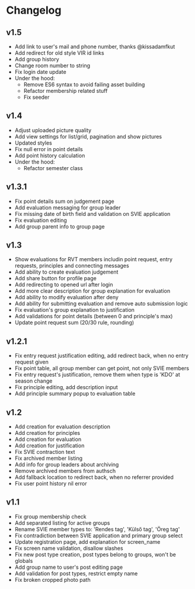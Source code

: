 # Changelog

## v1.5
- Add link to user's mail and phone number, thanks @kissadamfkut
- Add redirect for old style VIR id links
- Add group history
- Change room number to string
- Fix login date update
- Under the hood:
  - Remove ES6 syntax to avoid failing asset building
  - Refactor membership related stuff
  - Fix seeder

## v1.4
- Adjust uploaded picture quality
- Add view settings for list/grid, pagination and show pictures
- Updated styles
- Fix null error in point details
- Add point history calculation
- Under the hood:
  - Refactor semester class

## v1.3.1
- Fix point details sum on judgement page
- Add evaluation messaging for group leader
- Fix missing date of birth field and validation on SVIE application
- Fix evaluation editing
- Add group parent info to group page

## v1.3
- Show evaluations for RVT members includin point request, entry requests, principles and connecting messages
- Add ability to create evaluation judgement
- Add share button for profile page
- Add redirecting to opened url after login
- Add more clear description for group explanation for evaluation
- Add ability to modify evaluation after deny
- Add ability for submitting evaluation and remove auto submission logic
- Fix evaluation's group explanation to justification
- Add validations for point details (between 0 and principle's max)
- Update point request sum (20/30 rule, rounding)

## v1.2.1
- Fix entry request justification editing, add redirect back, when no entry request given
- Fix point table, all group member can get point, not only SVIE members
- Fix entry request's justification, remove them when type is 'KDO' at season change
- Fix principle editing, add description input
- Add principle summary popup to evaluation table

## v1.2
- Add creation for evaluation description
- Add creation for principles
- Add creation for evaluation
- Add creation for justification
- Fix SVIE contraction text
- Fix archived member listing
- Add info for group leaders about archiving
- Remove archived members from authsch
- Add fallback location to redirect back, when no referrer provided
- Fix user point history nil error

## v1.1
- Fix group membership check
- Add separated listing for active groups
- Rename SVIE member types to: 'Rendes tag', 'Külső tag', 'Öreg tag'
- Fix contradiction between SVIE application and primary group select
- Update registration page, add explanation for screen_name
- Fix screen name validation, disallow slashes
- Fix new post type creation, post types belong to groups, won't be globals
- Add group name to user's post editing page
- Add validation for post types, restrict empty name
- Fix broken cropped photo path
